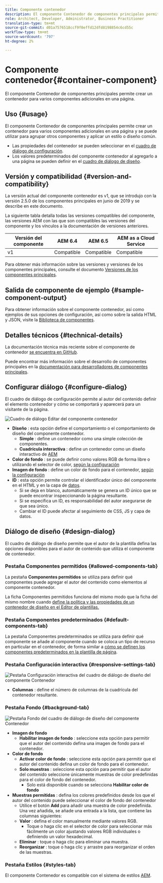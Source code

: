 ```yaml
---
title: Componente contenedor
description: El componente Contenedor de componentes principales permite crear un contenedor para varios componentes adicionales en una página.
role: Architect, Developer, Administrator, Business Practitioner
translation-type: tm+mt
source-git-commit: d01a7576518ccf9f0effd12dfd8198854c6cd55c
workflow-type: tm+mt
source-wordcount: '797'
ht-degree: 2%

---
```



# Componente contenedor{#container-component}

El componente Contenedor de componentes principales permite crear un contenedor para varios componentes adicionales en una página.

## Uso {#usage}

El componente Contenedor de componentes principales permite crear un contenedor para varios componentes adicionales en una página y se puede utilizar para agrupar otros componentes y aplicar un estilo o diseño común.

* Las propiedades del contenedor se pueden seleccionar en el [cuadro de diálogo de configuración](#configure-dialog).
* Los valores predeterminados del componente contenedor al agregarlo a una página se pueden definir en el [cuadro de diálogo de diseño](#design-dialog).

## Versión y compatibilidad {#version-and-compatibility}

La versión actual del componente contenedor es v1, que se introdujo con la versión 2.5.0 de los componentes principales en junio de 2019 y se describe en este documento.

La siguiente tabla detalla todas las versiones compatibles del componente, las versiones AEM con las que son compatibles las versiones del componente y los vínculos a la documentación de versiones anteriores.

| Versión del componente | AEM 6.4 | AEM 6.5 | AEM as a Cloud Service |
|--- |--- |---|---|
| v1 | Compatible | Compatible | Compatible |

Para obtener más información sobre las versiones y versiones de los componentes principales, consulte el documento [Versiones de los componentes principales](/help/versions.md).

## Salida de componente de ejemplo {#sample-component-output}

Para obtener información sobre el componente contenedor, así como ejemplos de sus opciones de configuración, así como sobre la salida HTML y JSON, visite la [Biblioteca de componentes](https://adobe.com/go/aem_cmp_library_container).

## Detalles técnicos {#technical-details}

La documentación técnica más reciente sobre el componente de contenedor [se encuentra en GitHub](https://adobe.com/go/aem_cmp_tech_container_v1).

Puede encontrar más información sobre el desarrollo de componentes principales en la [documentación para desarrolladores de componentes principales](/help/developing/overview.md).

## Configurar diálogo {#configure-dialog}

El cuadro de diálogo de configuración permite al autor del contenido definir el elemento contenedor y cómo se comportará y aparecerá para un visitante de la página.

![Cuadro de diálogo Editar del componente contenedor](/help/assets/container-edit.png)

* **Diseño** : esta opción define el comportamiento o el comportamiento de diseño del componente contenedor.
   * **Simple** : define un contenedor como una simple colección de componentes.
   * **Cuadrícula interactiva** : define un contenedor como un diseño interactivo de  [AEM](https://docs.adobe.com/content/help/en/experience-manager-cloud-service/sites/authoring/features/responsive-layout.html)
* **Color de fondo** : se puede definir como valores RGB de forma libre o utilizando el selector de color,  [según la configuración](#background-tab)
* **Imagen de fondo** : define un color de fondo para el contenedor,   [según la configuración](#background-tab)
* **ID** : esta opción permite controlar el identificador único del componente en el HTML y en la capa de  [datos](/help/developing/data-layer/overview.md).
   * Si se deja en blanco, automáticamente se genera un ID único que se puede encontrar inspeccionando la página resultante.
   * Si se especifica un ID, es responsabilidad del autor asegurarse de que sea único.
   * Cambiar el ID puede afectar al seguimiento de CSS, JS y capa de datos.

## Diálogo de diseño {#design-dialog}

El cuadro de diálogo de diseño permite que el autor de la plantilla defina las opciones disponibles para el autor de contenido que utiliza el componente de contenedor.

### Pestaña Componentes permitidos {#allowed-components-tab}

La pestaña **Componentes permitidos** se utiliza para definir qué componentes puede agregar el autor del contenido como elementos al componente contenedor.

La ficha Componentes permitidos funciona del mismo modo que la ficha del mismo nombre cuando [define la política y las propiedades de un contenedor de diseño en el Editor de plantillas.](https://docs.adobe.com/content/help/en/experience-manager-cloud-service/sites/authoring/features/templates.html)

### Pestaña Componentes predeterminados {#default-components-tab}

La pestaña Componentes predeterminados se utiliza para definir qué componente se añade al componente cuando se coloca un tipo de recurso en particular en el contenedor, de forma similar a [cómo se definen los componentes predeterminados en la plantilla de página](https://docs.adobe.com/content/help/en/experience-manager-cloud-service/sites/authoring/features/templates.html).

### Pestaña Configuración interactiva {#responsive-settings-tab}

![Pestaña Configuración interactiva del cuadro de diálogo de diseño del componente Contenedor](/help/assets/container-design-responsive.png)

* **Columnas** : define el número de columnas de la cuadrícula del contenedor resultante.

### Pestaña Fondo {#background-tab}

![Pestaña Fondo del cuadro de diálogo de diseño del componente Contenedor](/help/assets/container-design-background.png)

* **Imagen de fondo**
   * **Habilitar imagen de fondo** : seleccione esta opción para permitir que el autor del contenido defina una imagen de fondo para el contenedor.
* **Color de fondo**
   * **Activar color de fondo** : seleccione esta opción para permitir que el autor del contenido defina un color de fondo para el contenedor.
   * **Solo muestras** : seleccione esta opción para permitir que el autor del contenido seleccione únicamente muestras de color predefinidas para el color de fondo del contenedor.
      * Solo está disponible cuando se selecciona **Habilitar color de fondo**
* **Muestras permitidas** : defina los colores predefinidos desde los que el autor del contenido puede seleccionar el color de fondo del contenedor
   * Utilice el botón **Add** para añadir una muestra de color predefinida. Una vez añadida, se añade una entrada a la lista, que contiene las columnas siguientes:
   * **Valor** : defina el color manualmente mediante valores RGB.
      * Toque o haga clic en el selector de color para seleccionar más fácilmente un color ajustando valores RGB individuales o definiendo un valor hexadecimal.
   * **Eliminar** : toque o haga clic para eliminar una muestra.
   * **Reorganizar** : toque o haga clic y arrastre para reorganizar el orden de las muestras.

### Pestaña Estilos {#styles-tab}

El componente Contenedor es compatible con el sistema de estilos [AEM](/help/get-started/authoring.md#component-styling).
